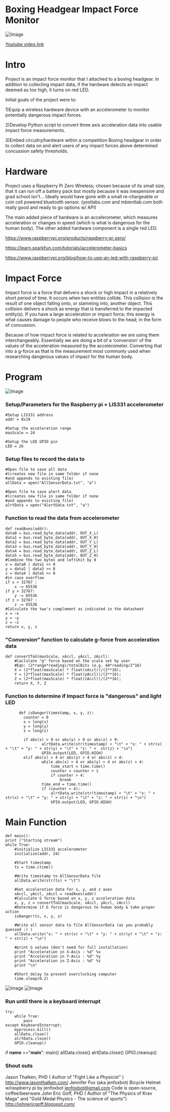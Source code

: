 # Boxing Headgear Impact Force Monitor

![Image](https://github.com/meronrudy/Boxing/blob/master/1a.jpg)

[Youtube video link](https://youtu.be/L9z6fRinnuc)
# Intro
Project is an impact force monitor that I attached to a boxing headgear.
In addition to collecting impact data, if the hardware detects an impact deemed as too high, it turns on red LED.

Initial goals of the project were to:

1)Equip a wireless hardware device with an accelerometer to monitor potentially dangerous impact forces.

2)Develop Python script to convert three axis acceleration data into usable impact force measurements.

3)Embed circuitry/hardware within a competition Boxing headgear in order to collect data on and alert users of any impact forces above determined concussion safety thresholds.
# Hardware
Project uses a Raspberry Pi Zero Wireless; chosen because of its small size, that it can run off a battery pack but mostly because it was inexpensive and grad school isn't... Ideally would have gone with a small re-chargeable or coin cell powered bluetooth sensor. (yostlabs.com and mbientlab.com both really good and ready to go options w/ API)

The main added piece of hardware is an accelerometer, which measures acceleration or changes in speed (which is what is dangerous for the human body).  The other added hardware component is a single red LED.

https://www.raspberrypi.org/products/raspberry-pi-zero/

https://learn.sparkfun.com/tutorials/accelerometer-basics

https://www.raspberrypi.org/blog/how-to-use-an-led-with-raspberry-pi/
# Impact Force
Impact force is a force that delivers a shock or high impact in a relatively short period of time. It occurs when two entities collide. This collision is the result of one object falling onto, or slamming into, another object. This collision delivers a shock as energy that is transferred to the impacted entity(s). If you have a large acceleration or impact force; this energy is what causes damage to people who receive blows to the head; in the form of concussion.

Because of how impact force is related to acceleration we are using them interchangeably. Essentially we are doing a bit of a ‘conversion’ of the values of the acceleration measured by the accelerometer. Converting that into a g-force as that is the measurement most commonly used when researching dangerous values of impact for the human body.

# Program

![Image](https://github.com/meronrudy/Boxing/blob/master/img/a.png)

### Setup/Parameters for the Raspberry pi + LIS331 accelerometer
    #Setup LIS331 address
    addr = 0x19

    #Setup the acceleration range
    maxScale = 24

    #Setup the LED GPIO pin
    LED = 26

### Setup files to record the data to

    #Open file to save all data
    #(creates new file in same folder if none
    #and appends to existing file)
    allData = open("AllSensorData.txt", "a")

    #Open file to save alert data
    #(creates new file in same folder if none
    #and appends to existing file)
    alrtData = open("AlertData.txt", "a")

### Function to read the data from accelerometer

    def readAxes(addr):
    data0 = bus.read_byte_data(addr, OUT_X_L)
    data1 = bus.read_byte_data(addr, OUT_X_H)
    data2 = bus.read_byte_data(addr, OUT_Y_L)
    data3 = bus.read_byte_data(addr, OUT_Y_H)
    data4 = bus.read_byte_data(addr, OUT_Z_L)
    data5 = bus.read_byte_data(addr, OUT_Z_H)
    #Combine the two bytes and leftshit by 8
    x = data0 | data1 << 8
    y = data2 | data3 << 8
    z = data4 | data5 << 8
    #in case overflow
    if x > 32767 :
        x -= 65536
    if y > 32767:
        y -= 65536
    if z > 32767 :
        z -= 65536
    #Calculate the two's complement as indicated in the datasheet
    x = ~x
    y = ~y
    z = ~z
    return x, y, z

### "Conversion" function to calculate g-force from acceleration data
    def convertToG(maxScale, xAccl, yAccl, zAccl):
        #Caclulate "g" force based on the scale set by user
        #Eqn: (2*range*reading)/totalBits (e.g. 48*reading/2^16)
        X = (2*float(maxScale) * float(xAccl))/(2**16);
        Y = (2*float(maxScale) * float(yAccl))/(2**16);
        Z = (2*float(maxScale) * float(zAccl))/(2**16);
        return X, Y, Z

### Function to determine if Impact force is "dangerous" and light LED
          def isDanger(timestamp, x, y, z):
            counter = 0
            x = long(x)
            y = long(y)
            z = long(z)

            if abs(x) > 9 or abs(y) > 9 or abs(z) > 9:
                    alrtData.write(str(timestamp) + "\t" + "x: " + str(x) + "\t" + "y: " + str(y) + "\t" + "z: " +  str(z) + "\n")         
                    GPIO.output(LED, GPIO.HIGH)
            elif abs(x) > 4 or abs(y) > 4 or abs(z) > 4:
                    while abs(x) > 4 or abs(y) > 4 or abs(z) > 4:
                        time_start = time.time()
                        counter = counter + 1
                        if counter > 4:
                            break
                    time_end = time.time()
                    if (counter > 4):
                        alrtData.write(str(timestamp) + "\t" + "x: " + str(x) + "\t" + "y: " + str(y) + "\t" + "z: " + str(z) + "\n")
                        GPIO.output(LED, GPIO.HIGH)

# Main Function
    def main():
    print ("Starting stream")
    while True:
        #initialize LIS331 accelerometer
        initialize(addr, 24)

        #Start timestamp
        ts = time.ctime()

        #Write timestamp to AllSensorData file
        allData.write(str(ts) + "\t")

        #Get acceleration data for x, y, and z axes
        xAccl, yAccl, zAccl = readAxes(addr)
        #Calculate G force based on x, y, z acceleration data
        x, y, z = convertToG(maxScale, xAccl, yAccl, zAccl)
        #Determine if G force is dangerous to human body & take proper action
        isDanger(ts, x, y, z)

        #Write all sensor data to file AllSensorData (as you probably guessed :) )
        allData.write("x: " + str(x) + "\t" + "y: " + str(y) + "\t" + "z: " + str(z) + "\n")

        #print G values (don't need for full installation)
        print "Acceleration in X-Axis : %d" %x
        print "Acceleration in Y-Axis : %d" %y
        print "Acceleration in Z-Axis : %d" %z
        print "\n"

        #Short delay to prevent overclocking computer
        time.sleep(0.2)

![Image](https://github.com/meronrudy/Boxing/blob/master/img/b.png)
![Image](https://github.com/meronrudy/Boxing/blob/master/img/c.png)

### Run until there is a keyboard interrupt
    try:
        while True:
            pass
    except KeyboardInterrupt:
        myprocess.kill()
        allData.close()
        alrtData.close()
        GPIO.cleanup()


  if __name__ =="__main__":
      main()
      allData.close()
      alrtData.close()
      GPIO.cleanup()

### Shout outs

Jason Thalken, PHD ( Author of "Fight Like a Physicist" ) <http://www.jasonthalken.com/>
Jennifer Fox (aka jenfoxbot) Bicycle Helmet w/raspberry pi by jenfoxbot <jenfoxbot@gmail.com> Code is open-source, coffee/beerware
John Eric Goff, PHD ( Author of "The Physics of Krav Maga" and "Gold Medal Physics - The science of sports") <http://johnericgoff.blogspot.com/>
